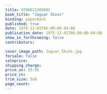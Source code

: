 ```yaml
---
title: 9780811205801
book_title: "Jaguar Skies"
binding: paperback
published: true
date: 1975-11-01T06:00:00-04:00
publication_date: 1975-11-01T06:00:00-04:00
show_in_forthcoming: false
contributors:

cover_image_path: Jaguar_Skies.jpg
forsale: false
saleprice:
shipping_charge:
price_us: 15.95
price_cn:
trim_size: 5x8
page_count:
---
```


